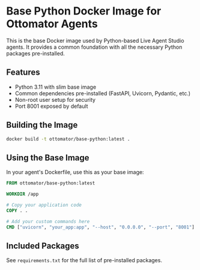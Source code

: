 # Base Python Docker Image for Ottomator Agents

This is the base Docker image used by Python-based Live Agent Studio agents. It provides a common foundation with all the necessary Python packages pre-installed.

## Features

- Python 3.11 with slim base image
- Common dependencies pre-installed (FastAPI, Uvicorn, Pydantic, etc.)
- Non-root user setup for security
- Port 8001 exposed by default

## Building the Image

```bash
docker build -t ottomator/base-python:latest .
```

## Using the Base Image

In your agent's Dockerfile, use this as your base image:

```dockerfile
FROM ottomator/base-python:latest

WORKDIR /app

# Copy your application code
COPY . .

# Add your custom commands here
CMD ["uvicorn", "your_app:app", "--host", "0.0.0.0", "--port", "8001"]
```

## Included Packages

See `requirements.txt` for the full list of pre-installed packages.
